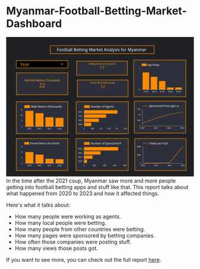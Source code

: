 # Myanmar-Football-Betting-Market-Dashboard
![Report Image](Report)
In the time after the 2021 coup, Myanmar saw more and more people getting into football betting apps and stuff like that. This report talks about what happened from 2020 to 2023 and how it affected things.

Here's what it talks about:

- How many people were working as agents.
- How many local people were betting.
- How many people from other countries were betting.
- How many pages were sponsored by betting companies.
- How often those companies were posting stuff.
- How many views those posts got.

If you want to see more, you can check out the full report [here](https://lookerstudio.google.com/reporting/e56d22cb-c88f-480f-9d55-fea86a1a07e8).


